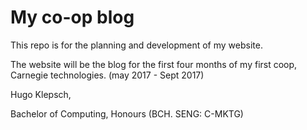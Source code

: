 # My co-op blog

This repo is for the planning and development of my website.

The website will be the blog for the first four months of my first coop, Carnegie technologies. (may 2017 - Sept 2017)



Hugo Klepsch,

Bachelor of Computing, Honours (BCH. SENG: C-MKTG)

